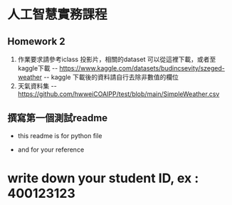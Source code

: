 # 人工智慧實務課程

## Homework 2
1. 作業要求請參考iclass 投影片，相關的dataset 可以從這裡下載，或者至kaggle下載
  -- https://www.kaggle.com/datasets/budincsevity/szeged-weather
  -- kaggle 下載後的資料請自行去除非數值的欄位
2. 天氣資料集
  -- https://github.com/hwweiCOAIPP/test/blob/main/SimpleWeather.csv


## 撰寫第一個測試readme 

- this readme is for python file

- and for your reference

# write down your student ID, ex :   400123123
